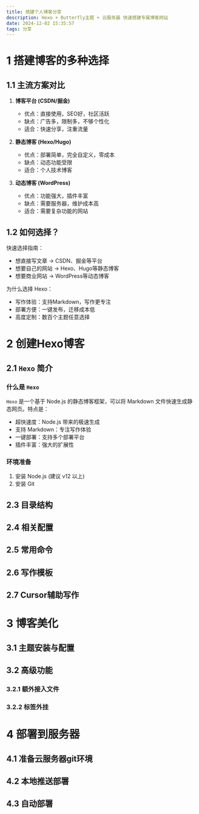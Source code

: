 ```yaml
---
title: 搭建个人博客分享
description: Hexo + Butterfly主题 + 云服务器 快速搭建专属博客网站
date: 2024-12-02 15:35:57
tags: 分享
---
```





# 1 搭建博客的多种选择

## 1.1 主流方案对比

1. **博客平台 (CSDN/掘金)**
   - 优点：直接使用，SEO好，社区活跃
   - 缺点：广告多，限制多，不够个性化
   - 适合：快速分享，注重流量

2. **静态博客 (Hexo/Hugo)**
   - 优点：部署简单，完全自定义，零成本
   - 缺点：动态功能受限
   - 适合：个人技术博客

3. **动态博客 (WordPress)**
   - 优点：功能强大，插件丰富
   - 缺点：需要服务器，维护成本高
   - 适合：需要复杂功能的网站

## 1.2 如何选择？

快速选择指南：
- 想直接写文章 → CSDN、掘金等平台
- 想要自己的网站 → Hexo、Hugo等静态博客
- 想要商业网站 → WordPress等动态博客

为什么选择 Hexo：
- 写作体验：支持Markdown，写作更专注
- 部署方便：一键发布，迁移成本低
- 高度定制：数百个主题任意选择


# 2 创建Hexo博客

## 2.1 `Hexo` 简介

### 什么是 `Hexo`
`Hexo` 是一个基于 Node.js 的静态博客框架，可以将 Markdown 文件快速生成静态网页。特点是：
- 超快速度：Node.js 带来的极速生成
- 支持 Markdown：专注写作体验
- 一键部署：支持多个部署平台
- 插件丰富：强大的扩展性

### 环境准备
1. 安装 Node.js (建议 v12 以上)
2. 安装 Git


## 2.3 目录结构

## 2.4 相关配置

## 2.5 常用命令


## 2.6 写作模板


## 2.7 Cursor辅助写作

# 3 博客美化

## 3.1 主题安装与配置


## 3.2 高级功能


### 3.2.1 额外接入文件


### 3.2.2 标签外挂


# 4 部署到服务器


## 4.1 准备云服务器git环境


## 4.2 本地推送部署


## 4.3 自动部署